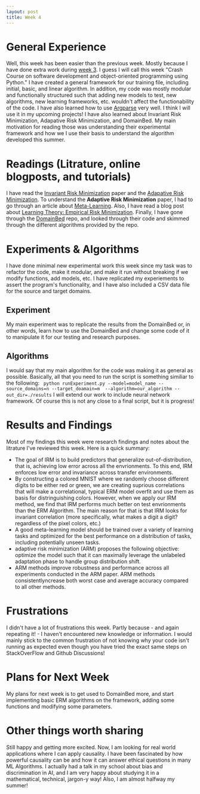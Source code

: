 ```yaml
---
layout: post
title: Week 4 
---
```

# General Experience 
Well, this week has been easier than the previous week. Mostly because I have done extra work during [week 3](https://elsayeaa.github.io/week3/). I guess I will call this week "Crash Course on software development and object-oriented programming using Python." I have created a general framework for our training file, including initial, basic, and linear algorithm. In addition, my code was mostly modular and functionally structured such that adding new models to test, new algorithms, new learning frameworks, etc. wouldn't affect the functionability of the code. I have also learned how to use [Argparse](https://docs.python.org/3/library/argparse.html) very well. I think I will use it in my upcoming projects! I have also learned about Invariant Risk Minimization, Adapative Risk Minimization, and DomainBed. My main motivation for reading those was understanding their experimental framework and how we I use their basis to understand the algorithm developed this summer.  
# Readings (Litrature, online blogposts, and tutorials) 
I have read the [Invariant Risk Minimization](https://arxiv.org/abs/1907.02893) paper and the [Adapative Risk Minimization](https://arxiv.org/abs/2007.02931). To understand the **Adaptive Risk Minimization** paper, I had to go through an article about [Meta-Learning](https://lilianweng.github.io/lil-log/2018/11/30/meta-learning.html). Also,  I have read a blog post about [Learning Theory: Empirical Risk Minimization](https://towardsdatascience.com/learning-theory-empirical-risk-minimization-d3573f90ff77). Finally, I have gone through the [DomainBed](https://github.com/facebookresearch/DomainBed) repo, and looked through their code and skimmed through the different algorithms provided by the repo.
# Experiments & Algorithms

I have done minimal new experimental work this week since my task was to refactor the code, make it modular, and make it run without breaking if we modify functions, add models, etc. I have replicated my experiements to assert the program's functionality, and I have also included a CSV data file for the source and target domains. 

## Experiment

My main experiment was to replicate the results from the DomainBed or, in other words, learn how to use the DomainBed and change some code of it to manipulate it for our testing and research purposes. 

## Algorithms 

I would say that my main algorithm for the code was making it as general as possible. Basically, all that you need to run the script is something similiar to the following: 
`` 
python runExperiment.py --model=model_name --source_domains=n --target_doamain=m  --algorithm=our_algorithm --out_dir=./results
``
I will extend our work to include neural network framework. Of course this is not any close to a final script, but it is progress! 

# Results and Findings 
Most of my findings this week were research findings and notes about the litrature I've reviewed this week. Here is a quick summary: 
* The goal of IRM is to build predictors that generalize out-of-distribution, that is, achieving low error across all the envrionments. To this end, IRM enforces low error and invariance across transfer environments. 
* By constructing a colored MNIST where we randomly choose different digits to be either red or green, we are creating suprious correlations that will make a correlational, typical ERM model overfit and use them as basis for distringuishing colors. However, when we apply our IRM method, we find that IRM performs much better on test envrionments than the ERM Algorithm. The main reason for that is that IRM looks for invariant correlation (more specifically, what makes a digit a digit? regardless of the pixel colors, etc.) 
* A good meta-learning model should be trained over a variety of learning tasks and optimized for the best performance on a distribution of tasks, including potentially unseen tasks. 
* adaptive risk minimization (ARM)  proposes the following objective: optimize the model such that it can maximally leverage the unlabeled adaptation phase to handle group distribution shift. 
* ARM methods improve robustness and performance across all experiments conducted in the ARM paper. ARM methods consistentlyncrease both worst case and average accuracy compared to all other methods. 

# Frustrations
I didn't have a lot of frustrations this week. Partly because - and again repeating it! - I haven't encountered new knowledge or information. I would mainly stick to the common frustration of not knowing why your code isn't running as expected even though you have tried the exact same steps on StackOverFlow and Github Discussions!  

# Plans for Next Week 

My plans for next week is to get used to DomainBed more, and start implementing basic ERM algorithms on the framework, adding some functions and modifying some parameters. 

# Other things worth sharing

Still happy and getting more excited. Now, I am looking for real world applications where I can apply causality. I have been fascinated by how powerful causality can be and how it can answer ethical questions in many ML Algorithms. I actually had a talk in my school about bias and discrimination in AI, and I am very happy about studying it in a mathematical, technical, jargon-y way! Also, I am almost halfway my summer! 
